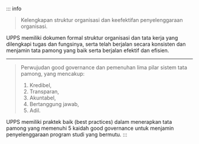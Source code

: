 ::: info

> Kelengkapan struktur organisasi dan keefektifan penyelenggaraan organisasi.

UPPS memiliki dokumen formal struktur organisasi dan tata kerja yang dilengkapi tugas dan fungsinya, serta telah berjalan secara konsisten dan menjamin tata pamong yang baik serta berjalan efektif dan efisien.

---

> Perwujudan good governance dan pemenuhan lima pilar sistem tata pamong, yang mencakup:
>
> 1. Kredibel,
> 1. Transparan,
> 1. Akuntabel,
> 1. Bertanggung jawab,
> 1. Adil.

UPPS memiliki praktek baik (best practices) dalam menerapkan tata pamong yang memenuhi 5 kaidah good governance untuk menjamin penyelenggaraan program studi yang bermutu.
:::
